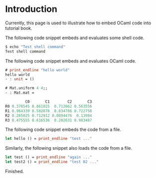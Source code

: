 Introduction
===========================================================

Currently, this page is used to illustrate how to embed OCaml code into tutorial book.

The following code snippet embeds and evaluates some shell code.

```sh
$ echo "Test shell command"
Test shell command
```

The following code snippet embeds and evaluates OCaml code.

```ocaml
# print_endline "hello world"
hello world
- : unit = ()

# Mat.uniform 4 4;;
- : Mat.mat =

         C0       C1        C2       C3 
R0 0.378545 0.861025  0.712662 0.563556 
R1 0.964339 0.582878  0.834786 0.722758 
R2 0.265025 0.712912 0.0894476  0.13984 
R3 0.475555 0.616536  0.202631 0.983487 

```

The following code snippet embeds the code from a file.

```ocaml file=../../examples/code/introduction/hello.ml
let hello () = print_endline "test ..."
```

Similarly, the following snippet also loads the code from a file.

```ocaml file=../../examples/code/introduction/world.ml
let test () = print_endline "again ..."
let test2 () = print_endline "test 02 ..."
```

Finished.
